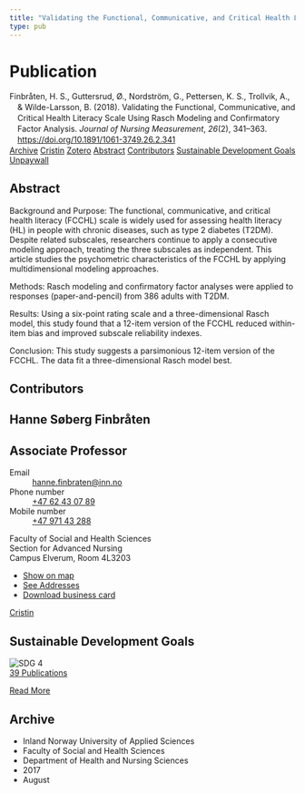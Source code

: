 ```yaml
---
title: "Validating the Functional, Communicative, and Critical Health Literacy Scale Using Rasch Modeling and Confirmatory Factor Analysis"
type: pub
---
```

<h1>Publication</h1>
<article id="csl-bib-container-M3HVTRLS" class="csl-bib-container">
  <div class="csl-bib-body" style="line-height: 1.35; padding-left: 1em; text-indent:-1em;">
  <div class="csl-entry">Finbr&#xE5;ten, H. S., Guttersrud, &#xD8;., Nordstr&#xF6;m, G., Pettersen, K. S., Trollvik, A., &amp; Wilde-Larsson, B. (2018). Validating the Functional, Communicative, and Critical Health Literacy Scale Using Rasch Modeling and Confirmatory Factor Analysis. <i>Journal of Nursing Measurement</i>, <i>26</i>(2), 341&#x2013;363. <a href="https://doi.org/10.1891/1061-3749.26.2.341">https://doi.org/10.1891/1061-3749.26.2.341</a></div>
</div>
  <div class="csl-bib-buttons">
    <a href="#taxonomy-article-M3HVTRLS" class="csl-bib-button">Archive</a>
    <a href="https://app.cristin.no/results/show.jsf?id=1485030" alt="Cristin URL" class="csl-bib-button">Cristin</a>
    <a href="http://zotero.org/groups/5022929/items/M3HVTRLS" alt="Zotero URL" class="csl-bib-button">Zotero</a>
    <a href="#abstract-article-M3HVTRLS" class="csl-bib-button">Abstract</a>
    <a href="#contributors-article-M3HVTRLS" class="csl-bib-button">Contributors</a>
    <a href="#sdg-article-M3HVTRLS" class="csl-bib-button">Sustainable Development Goals</a>
    <a href="https://www.duo.uio.no/bitstream/10852/67105/2/Validating%2bFCCHLJNM_postprint.pdf" class="csl-bib-button">Unpaywall</a>
  </div>
  <div id="csl-bib-meta-container-M3HVTRLS"></div>
</article>
<div id="csl-bib-meta-M3HVTRLS" class="csl-bib-meta">
  <article id="abstract-article-M3HVTRLS" class="abstract-article">
    <h1>Abstract</h1>
    Background and Purpose: 
The functional, communicative, and critical health literacy (FCCHL) scale is widely used for assessing health literacy (HL) in people with chronic diseases, such as type 2 diabetes (T2DM). Despite related subscales, researchers continue to apply a consecutive modeling approach, treating the three subscales as independent. This article studies the psychometric characteristics of the FCCHL by applying multidimensional modeling approaches. 
 
Methods: 
Rasch modeling and confirmatory factor analyses were applied to responses (paper-and-pencil) from 386 adults with T2DM. 
 
Results: 
Using a six-point rating scale and a three-dimensional Rasch model, this study found that a 12-item version of the FCCHL reduced within-item bias and improved subscale reliability indexes. 
 
Conclusion: 
This study suggests a parsimonious 12-item version of the FCCHL. The data fit a three-dimensional Rasch model best.
  </article>
  <article id="contributors-article-M3HVTRLS" class="contributors-article">
    <h1>Contributors</h1>
    <div class="personas">
<div class="vrtx-hinn-person-card">
<div class="photo">
<i class="lar la-user-circle missing-person"></i>
</div>
<div class="info">
<hgroup><h1>Hanne Søberg Finbråten</h1>
<h2>Associate Professor</h2>
</hgroup><dl>
<dt>Email</dt>
<dd>
<a href="mailto:hanne.finbraten@inn.no">hanne.finbraten@inn.no</a>
</dd>
<dt>Phone number</dt>
<dd><a href="tel:+4762430789">
+47 62 43 07 89
</a></dd>
<dt>Mobile number</dt>
<dd><a href="tel:+4797143288">
+47 971 43 288
</a></dd>
</dl>
<p>
Faculty of Social and Health Sciences<br>
Section for Advanced Nursing<br>
Campus Elverum,
Room 4L3203
</p>
<ul class="vrtx-hinn-links">
<li><a href="https://www.google.com/maps?q=60.88177,11.53669">Show on map</a></li>
<li><a href="https://www.inn.no/english/find-an-employee/hanne-finbraten.html#vrtx-hinn-addresses">See Addresses</a></li>
<li><a href="https://www.inn.no/english/find-an-employee/hanne-finbraten.html?vrtx=vcf">Download business card</a></li>
</ul>
</div>
</div>
<a href="https://app.cristin.no/persons/show.jsf?id=328418" alt="Cristin URL" class="personas-cristin">Cristin</a>
</div>
  </article>
  <article id="sdg-article-M3HVTRLS" class="sdg-article">
    <h1>Sustainable Development Goals</h1>
    <div class="sdg-container"><div id="sdg4" class="sdg">
<img src="{{< params subfolder >}}images/sdg/sdg04_en.png" class="image" alt="SDG 4">
<div class="sdg-overlay">
<a href="{{< params subfolder >}}en/archive/?sdg=4#archive" class="sdg-publication-count"><span>39</span> Publications</a>
<p><a href="https://sdgs.un.org/goals/goal4" class="sdg-read-more">Read More</a></p>
</div>
</div></div>
  </article>
  <article id="taxonomy-article-M3HVTRLS" class="taxonomy-article">
    <h1>Archive</h1>
    <ul>
      <li>Inland Norway University of Applied Sciences</li>
      <li>Faculty of Social and Health Sciences</li>
      <li>Department of Health and Nursing Sciences</li>
      <li>2017</li>
      <li>August</li>
    </ul>
  </article>
</div>
